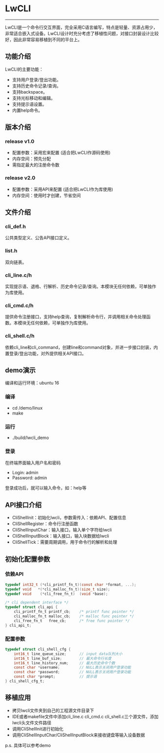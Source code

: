 # LwCLI
---------------------
LwCLI是一个命令行交互界面，完全采用C语言编写，特点是轻量、资源占用少，非常适合嵌入式设备。LwCLI设计时充分考虑了移植性问题，对接口封装设计比较好，因此非常容易移植到不同的平台上。

## 功能介绍
LwCLI的主要功能：
* 支持用户登录/登出功能。
* 支持历史命令记录/查询。
* 支持backspace。
* 支持光标移动和编辑。
* 支持提示语设置。
* 内置help命令。

## 版本介绍

### release v1.0

- 配置参数：采用宏来配置 (适合把LwCLI作源码使用)
- 内存空间：预先分配
- 需指定最大的注册命令数

### release v2.0

- 配置参数：采用API来配置 (适合把LwCLI作为库使用)
- 内存空间：使用时才创建，节省空间

## 文件介绍

### cli_def.h

公共类型定义、公告API接口定义。

### list.h

双向链表。

### cli_line.c/h
实现提示语、退格、行解析、历史命令记录/查询。本模块无任何依赖，可单独作为库使用。

### cli_cmd.c/h
提供命令注册接口，支持help查询，复制解析命令行，并调用相关命令处理函数。本模块无任何依赖，可单独作为库使用。

### cli_shell.c/h
依赖cli_line和cli_command，创建line和command对象，并进一步接口封装，内置登录/登出功能，对外提供相关API接口。

## demo演示
编译和运行环境：ubuntu 16

### 编译
* cd /demo/linux
* make

### 运行
* ./build/lwcli_demo

### 登录
在终端界面输入用户名和密码

* Login: admin
* Password: admin

登录成功后，就可以输入命令，如：help等

## API接口介绍
* CliShellInit：初始化lwcli，参数需传入：依赖API、配置信息
* CliShellRegister：命令行注册函数
* CliShellInputChar：输入接口，输入单个字符给lwcli
* CliShellInputBlock：输入接口，输入块数据给lwcli
* CliShellTick：需要周期调用，用于命令行的解析和处理

## 初始化配置参数

### 依赖API

```c
typedef int32_t (*cli_printf_fn_t)(const char *format, ...);
typedef void   *(*cli_malloc_fn_t)(size_t size);
typedef void    (*cli_free_fn_t)  (void *base);

/* cli dependent interface */
typedef struct cli_api {
    cli_printf_fn_t printf_cb;    /* printf func pointer */
    cli_malloc_fn_t malloc_cb;    /* malloc func pointer */
    cli_free_fn_t   free_cb;      /* free func pointer */
} cli_api_t;
```

### 配置参数

```c
typedef struct cli_shell_cfg {
    int16_t line_queue_size;      // input data队列大小
    int16_t line_buf_size;        // 最大命令行长度
    int16_t line_history_num;     // 最大历史命令个数
    const char *username;         // NULL表示关闭用户登录功能
    const char *password;         // NULL表示关闭用户登录功能
    const char *prompt;           // 提示语
} cli_shell_cfg_t;
```


## 移植应用
* 拷贝lwcli文件夹到自己的工程源文件目录下
* IDE或者makefile文件中添加cli_line.c cli_cmd.c cli_shell.c三个源文件，添加lwcli头文件文件路径
* 调用CliShellInit进行初始化
* 调用CliShellInputChar/CliShellInputBlock来接收键盘等输入设备数据

p.s. 具体可以参考demo